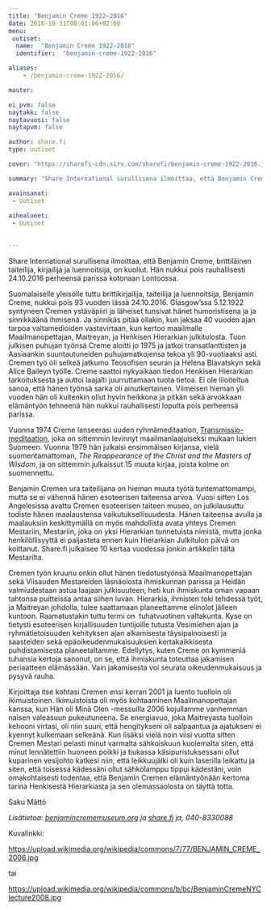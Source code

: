 ```yaml
---
title: "Benjamin Creme 1922–2016"
date: 2016-10-31T00:01:06+02:00
menu:
 uutiset:
  name:  "Benjamin Creme 1922–2016"
  identifier:  "benjamin-creme-1922-2016"

aliases:
    - /benjamin-creme-1922-2016/

master:

ei_pvm: false
naytakk: false
naytavuosi: false
naytapvm: false

author: share.fi
type: uutiset

cover: "https://sharefi-cdn.sirv.com/sharefi/benjamin-creme-1922-2016.jpg?cx=120&cw=166&cy=40"

summary: "Share International surullisena ilmoittaa, että Benjamin Creme, brittiläinen taiteilija, kirjailija ja luennoitsija, on kuollut. Hän nukkui pois rauhallisesti 24.10.2016 perheensä parissa kotonaan Lontoossa."

avainsanat:
 - Uutiset
 
aihealueet:
 - Uutiset
 

---
```



<p class="alustus">Share International surullisena ilmoittaa, että Benjamin Creme, brittiläinen taiteilija, kirjailija ja luennoitsija, on kuollut. Hän nukkui pois rauhallisesti 24.10.2016 perheensä parissa kotonaan Lontoossa.</p>
<p><span style="font-weight: 400;">Suomalaiselle yleisölle tuttu brittikirjailija, taiteilija ja luennoitsija, Benjamin Creme, nukkui pois 93 vuoden iässä 24.10.2016. Glasgow’ssa 5.12.1922 syntyneen Cremen ystäväpiiri ja läheiset tunsivat hänet humoristisena ja ja sinnikkäänä ihmisenä. Ja sinnikäs pitää ollakin, kun jaksaa 40 vuoden ajan tarpoa valtamedioiden vastavirtaan, kun kertoo maailmalle Maailmanopettajan, Maitreyan, ja Henkisen Hierarkian julkitulosta. Tuon julkisen puhujan työnsä Creme aloitti jo 1975 ja jatkoi transatlanttisten ja Aasiaankin suuntautuneiden puhujamatkojensa tekoa yli 90-vuotiaaksi asti. Cremen työ oli selkeä jatkumo Teosofisen seuran ja Helena Blavatskyn sekä Alice Baileyn työlle. Creme saattoi nykyaikaan tiedon Henkisen Hierarkian tarkoituksesta ja auttoi laajalti juurruttamaan tuota tietoa. Ei ole liioiteltua sanoa, että hänen työnsä sarka oli ainutkertainen. Viimeisen hieman yli vuoden hän oli kuitenkin ollut hyvin heikkona ja pitkän sekä arvokkaan elämäntyön tehneenä hän nukkui rauhallisesti lopulta pois perheensä parissa.</span></p>
<p><span style="font-weight: 400;">Vuonna 1974 Creme lanseerasi uuden ryhmämeditaation, <a href="/transmissio-meditaatio/esittely/">Transmissio-meditaation</a>, joka on sittemmin levinnyt maailmanlaajuiseksi mukaan lukien Suomeen. Vuonna 1979 hän julkaisi ensimmäisen kirjansa, vielä suomentamattoman, </span><i><span style="font-weight: 400;">The Reappearance of the Christ and the Masters of Wisdom</span></i><span style="font-weight: 400;">, ja on sittemmin julkaissut 15 muuta kirjaa, joista kolme on suomennettu.</span></p>
<p><span style="font-weight: 400;">Benjamin Cremen ura taiteilijana on hieman muuta työtä tuntemattomampi, mutta se ei vähennä hänen esoteerisen taiteensa arvoa. Vuosi sitten Los Angelesissa avattu Cremen esoteerisen taiteen museo, on julkilausuttu todiste hänen maalaustensa vaikutuksellisuudesta. Hänen taiteensa avulla ja maalauksiin keskittymällä on myös mahdollista avata yhteys Cremen Mestariin, Mestariin, joka on yksi Hierarkian tunnetuista nimistä, mutta jonka henkilöllisyyttä ei paljasteta ennen kuin Hierarkian Julkitulon päivä on koittanut.&nbsp;Share.fi julkaisee 10 kertaa vuodessa jonkin artikkelin tältä Mestarilta.</span></p>
<p><span style="font-weight: 400;">Cremen työn kruunu onkin ollut hänen tiedotustyönsä Maailmanopettajan sekä Viisauden Mestareiden läsnäolosta ihmiskunnan parissa ja Heidän valmiudestaan astua laajaan julkisuuteen, heti kun ihmiskunta oman vapaan tahtonsa puitteissa antaa siihen luvan. Hierarkia, ihmisten toki tehdessä työt, ja Maitreyan johdolla, tulee saattamaan planeettamme elinolot jälleen kuntoon. Raamatustakin tuttu termi on &nbsp;tuhatvuotinen valtakunta. Kyse on tietysti esoteerisen kirjallisuuden tuntijoille tutusta Vesimiehen ajan ja ryhmätietoisuuden kehityksen ajan alkamisesta täysipainoisesti ja saasteiden sekä epäoikeudenmukaisuuksien kertakaikkisesta puhdistamisesta planeetaltamme. Edellytys, kuten Creme on kymmeniä tuhansia kertoja sanonut, on se, että ihmiskunta toteuttaa jakamisen periaatteen elämässään. Vain jakamisesta voi seurata oikeudenmukaisuus ja pysyvä rauha.</span></p>
<p><span style="font-weight: 400;">Kirjoittaja itse kohtasi Cremen ensi kerran 2001 ja luento tuolloin oli ikimuistoinen. Ikimuistoista oli myös kohtaaminen Maailmanopettajan kanssa, kun Hän oli Minä Olen -messuilla 2006 kojullamme vanhemman naisen valeasuun pukeutuneena. Se energiavuo, joka Maitreyasta tuolloin kehooni virtasi, oli niin suuri, että hengitykseni oli salpaantua ja ajatukseni ei kyennyt kulkemaan selkeänä. Kun lisäksi vielä noin viisi vuotta sitten Cremen Mestari pelasti minut varmalta sähkoiskuun kuolemalta siten, että minut lennätettiin huoneen poikki ja tiukassa käsipuristuksessani ollut kuparinen vesijohto katkesi niin, että leikkuujälki oli kuin laserilla leikattu ja siten, että toisessa kädessäni ollut sähkölamppu tippui kädestäni, voin omakohtaisesti todentaa, että Benjamin Cremen elämäntyönään kertoma tarina Henkisestä Hierarkiasta ja sen olemassaolosta on täyttä totta.</span></p>
<p><span style="font-weight: 400;">Saku Mättö</span></p>
<p><i><span style="font-weight: 400;">Lisätietoa: <a href="//benjamincrememuseum.org">benjamincrememuseum.org</a> ja <a href="//share.fi">share.fi</a> ja, 040-8330088</span></i></p>
<p><span style="font-weight: 400;">Kuvalinkki: </span></p>
<p><a href="https://upload.wikimedia.org/wikipedia/commons/7/77/BENJAMIN_CREME_2006.jpg" class="external" rel="nofollow" target="_blank"><span style="font-weight: 400;">https://upload.wikimedia.org/wikipedia/commons/7/77/BENJAMIN_CREME_2006.jpg</span></a></p>
<p><span style="font-weight: 400;">tai</span></p>
<p><a href="https://upload.wikimedia.org/wikipedia/commons/b/bc/BenjaminCremeNYClecture2008.jpg" class="external" rel="nofollow" target="_blank"><span style="font-weight: 400;">https://upload.wikimedia.org/wikipedia/commons/b/bc/BenjaminCremeNYClecture2008.jpg</span></a></p>